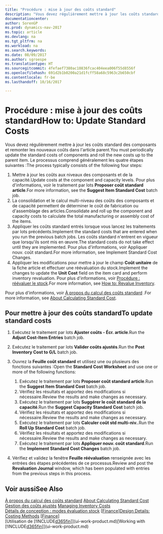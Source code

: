 ```yaml
---
title: "Procédure : mise à jour des coûts standard"
description: "Vous devez régulièrement mettre à jour les coûts standard des composants et remonter les nouveaux coûts dans l'article parent."
documentationcenter: 
author: SorenGP
ms.prod: dynamics-nav-2017
ms.topic: article
ms.devlang: na
ms.tgt_pltfrm: na
ms.workload: na
ms.search.keywords: 
ms.date: 08/09/2017
ms.author: sgroespe
ms.translationtype: HT
ms.sourcegitcommit: 4fefaef7380ac10836fcac404eea006f55d8556f
ms.openlocfilehash: 691d2b1b0200a21d1fcff58a68c5963c2b650cbf
ms.contentlocale: fr-be
ms.lasthandoff: 10/16/2017

---
```

# <a name="how-to-update-standard-costs"></a><span data-ttu-id="93424-103">Procédure : mise à jour des coûts standard</span><span class="sxs-lookup"><span data-stu-id="93424-103">How to: Update Standard Costs</span></span>
<span data-ttu-id="93424-104">Vous devez régulièrement mettre à jour les coûts standard des composants et remonter les nouveaux coûts dans l'article parent.</span><span class="sxs-lookup"><span data-stu-id="93424-104">You must periodically update the standard costs of components and roll the new costs up to the parent item.</span></span> <span data-ttu-id="93424-105">Le processus comprend généralement les quatre étapes suivantes :</span><span class="sxs-lookup"><span data-stu-id="93424-105">The process typically consists of the following four steps:</span></span>  

1.  <span data-ttu-id="93424-106">Mettre à jour les coûts aux niveaux des composants et de la capacité.</span><span class="sxs-lookup"><span data-stu-id="93424-106">Update costs at the component and capacity levels.</span></span> <span data-ttu-id="93424-107">Pour plus d'informations, voir le traitement par lots **Proposer coût standard article**.</span><span class="sxs-lookup"><span data-stu-id="93424-107">For more information, see the **Suggest Item Standard Cost** batch job.</span></span>  
2.  <span data-ttu-id="93424-108">La consolidation et le calcul multi-niveau des coûts des composants et de capacité permettent de déterminer le coût de fabrication ou d'assemblage des articles.</span><span class="sxs-lookup"><span data-stu-id="93424-108">Consolidate and roll up the component and capacity costs to calculate the total manufacturing or assembly cost of the items.</span></span>  
3.  <span data-ttu-id="93424-109">Appliquer les coûts standard entrés lorsque vous lancez les traitements par lots précédents.</span><span class="sxs-lookup"><span data-stu-id="93424-109">Implement the standard costs that are entered when you run the previous batch jobs.</span></span> <span data-ttu-id="93424-110">Les coûts standard n'entrent en vigueur que lorsqu'ils sont mis en œuvre.</span><span class="sxs-lookup"><span data-stu-id="93424-110">The standard costs do not take effect until they are implemented.</span></span> <span data-ttu-id="93424-111">Pour plus d'informations, voir Appliquer nouv. coût standard.</span><span class="sxs-lookup"><span data-stu-id="93424-111">For more information, see Implement Standard Cost Changes.</span></span>  
4.  <span data-ttu-id="93424-112">Appliquer les modifications pour mettre à jour le champ **Coût unitaire** de la fiche article et effectuer une réévaluation du stock.</span><span class="sxs-lookup"><span data-stu-id="93424-112">Implement the changes to update the **Unit Cost** field on the item card and perform inventory revaluation.</span></span> <span data-ttu-id="93424-113">Pour plus d'informations, voir [Procédure : réévaluer le stock](inventory-how-revalue-inventory.md).</span><span class="sxs-lookup"><span data-stu-id="93424-113">For more information, see [How to: Revalue Inventory](inventory-how-revalue-inventory.md).</span></span>  

<span data-ttu-id="93424-114">Pour plus d'informations, voir [À propos du calcul des coûts standard](finance-about-calculating-standard-cost.md) .</span><span class="sxs-lookup"><span data-stu-id="93424-114">For more information, see [About Calculating Standard Cost](finance-about-calculating-standard-cost.md).</span></span>  
## <a name="to-update-standard-costs"></a><span data-ttu-id="93424-115">Pour mettre à jour des coûts standard</span><span class="sxs-lookup"><span data-stu-id="93424-115">To update standard costs</span></span>  
1.  <span data-ttu-id="93424-116">Exécutez le traitement par lots **Ajuster coûts - Écr. article**.</span><span class="sxs-lookup"><span data-stu-id="93424-116">Run the **Adjust Cost-Item Entries** batch job.</span></span>  
2.  <span data-ttu-id="93424-117">Exécutez le traitement par lots **Valider coûts ajustés**.</span><span class="sxs-lookup"><span data-stu-id="93424-117">Run the **Post Inventory Cost to G/L** batch job.</span></span>  
3.  <span data-ttu-id="93424-118">Ouvrez la **Feuille coût standard** et utilisez une ou plusieurs des fonctions suivantes :</span><span class="sxs-lookup"><span data-stu-id="93424-118">Open the **Standard Cost Worksheet** and use one or more of the following functions:</span></span>  

    1.  <span data-ttu-id="93424-119">Exécutez le traitement par lots **Proposer coût standard article**.</span><span class="sxs-lookup"><span data-stu-id="93424-119">Run the **Suggest Item Standard Cost** batch job.</span></span>  
    2.  <span data-ttu-id="93424-120">Vérifiez les résultats et apportez des modifications si nécessaire.</span><span class="sxs-lookup"><span data-stu-id="93424-120">Review the results and make changes as necessary.</span></span>  
    3.  <span data-ttu-id="93424-121">Exécutez le traitement par lots **Suggérer le coût standard de la capacité**.</span><span class="sxs-lookup"><span data-stu-id="93424-121">Run the **Suggest Capacity Standard Cost** batch job.</span></span>  
    4.  <span data-ttu-id="93424-122">Vérifiez les résultats et apportez des modifications si nécessaire.</span><span class="sxs-lookup"><span data-stu-id="93424-122">Review the results and make changes as necessary.</span></span>
    5. <span data-ttu-id="93424-123">Exécutez le traitement par lots **Calculer coût std multi-niv.**.</span><span class="sxs-lookup"><span data-stu-id="93424-123">Run the **Roll Up Standard Cost** batch job.</span></span>
    6.  <span data-ttu-id="93424-124">Vérifiez les résultats et apportez des modifications si nécessaire.</span><span class="sxs-lookup"><span data-stu-id="93424-124">Review the results and make changes as necessary.</span></span>
    7.  <span data-ttu-id="93424-125">Exécutez le traitement par lots **Appliquer nouv. coût standard**.</span><span class="sxs-lookup"><span data-stu-id="93424-125">Run the **Implement Standard Cost Changes** batch job.</span></span>  
4.  <span data-ttu-id="93424-126">Vérifiez et validez la fenêtre **Feuille réévaluation** renseignée avec les entrées des étapes précédentes de ce processus.</span><span class="sxs-lookup"><span data-stu-id="93424-126">Review and post the **Revaluation Journal** window, which has been populated with entries from the previous steps in this process.</span></span>  

## <a name="see-also"></a><span data-ttu-id="93424-127">Voir aussi</span><span class="sxs-lookup"><span data-stu-id="93424-127">See Also</span></span>  
 <span data-ttu-id="93424-128">[À propos du calcul des coûts standard](finance-about-calculating-standard-cost.md) </span><span class="sxs-lookup"><span data-stu-id="93424-128">[About Calculating Standard Cost](finance-about-calculating-standard-cost.md) </span></span>  
 <span data-ttu-id="93424-129">[Gestion des coûts ajustés](finance-manage-inventory-costs.md) </span><span class="sxs-lookup"><span data-stu-id="93424-129">[Managing Inventory Costs](finance-manage-inventory-costs.md) </span></span>  
 <span data-ttu-id="93424-130">[Détails de conception : modes évaluation stock](design-details-costing-methods.md) [[Finance](finance.md)]</span><span class="sxs-lookup"><span data-stu-id="93424-130">[Design Details: Costing Methods](design-details-costing-methods.md) [[Finance](finance.md)]</span></span>  
 <span data-ttu-id="93424-131">[Utilisation de [!INCLUDE[d365fin](includes/d365fin_md.md)]](ui-work-product.md)</span><span class="sxs-lookup"><span data-stu-id="93424-131">[Working with [!INCLUDE[d365fin](includes/d365fin_md.md)]](ui-work-product.md)</span></span>  

